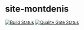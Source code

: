 # site-montdenis

[![Build Status](https://travis-ci.com/ViBiOh/site-montdenis.svg?branch=master)](https://travis-ci.com/ViBiOh/site-montdenis)
[![Quality Gate Status](https://sonarcloud.io/api/project_badges/measure?project=ViBiOh_site-montdenis&metric=alert_status)](https://sonarcloud.io/dashboard?id=ViBiOh_site-montdenis)
